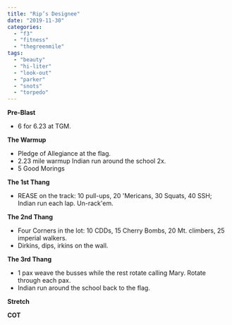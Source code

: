 ```yaml
---
title: "Rip’s Designee"
date: "2019-11-30"
categories: 
  - "f3"
  - "fitness"
  - "thegreenmile"
tags: 
  - "beauty"
  - "hi-liter"
  - "look-out"
  - "parker"
  - "snots"
  - "torpedo"
---
```


**Pre-Blast**

- 6 for 6.23 at TGM.

**The Warmup**

- Pledge of Allegiance at the flag.
- 2.23 mile warmup Indian run around the school 2x.
- 5 Good Morings

**The 1st Thang**

- REASE on the track: 10 pull-ups, 20 'Mericans, 30 Squats, 40 SSH; Indian run each lap. Un-rack'em.

**The 2nd Thang**

- Four Corners in the lot: 10 CDDs, 15 Cherry Bombs, 20 Mt. climbers, 25 imperial walkers.
- Dirkins, dips, irkins on the wall.

**The 3rd Thang**

- 1 pax weave the busses while the rest rotate calling Mary. Rotate through each pax.
- Indian run around the school back to the flag.

**Stretch**

**COT**
